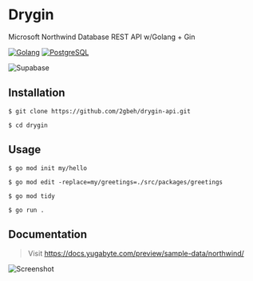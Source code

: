 # Drygin

Microsoft Northwind Database REST API w/Golang + Gin

[![Golang](https://img.shields.io/badge/Golang-1.22.x-00acd7.svg)](https://go.dev/doc/tutorial/web-service-gin.html, "Developing a RESTful API with Go and Gin")
[![PostgreSQL](https://img.shields.io/badge/PostgreSQL-1.4.x-316192.svg)](hhttps://console.firebase.google.com/)

![Supabase](https://img.shields.io/badge/Supabase-3ECF8E?style=for-the-badge&logo=supabase&logoColor=white)

## Installation

```
$ git clone https://github.com/2gbeh/drygin-api.git

$ cd drygin
```

## Usage

```
$ go mod init my/hello

$ go mod edit -replace=my/greetings=./src/packages/greetings

$ go mod tidy

$ go run .
```

## Documentation

> Visit https://docs.yugabyte.com/preview/sample-data/northwind/

![Screenshot](https://docs.yugabyte.com/images/sample-data/northwind/northwind-er-diagram.png)
